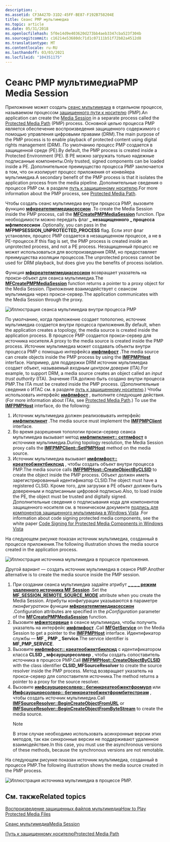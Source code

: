 ```yaml
---
description: .
ms.assetid: CF3A427D-31D2-45FF-BE87-F192B758204E
title: Сеанс PMP мультимедиа
ms.topic: article
ms.date: 05/31/2018
ms.openlocfilehash: 5f0e14d9e403620d273bb4aeb3347cba523f304b
ms.sourcegitcommit: c16214e53680dc71d1c07111b51f72b82a4512d8
ms.translationtype: MT
ms.contentlocale: ru-RU
ms.lasthandoff: 03/03/2021
ms.locfileid: "104351175"
---
```

# <a name="pmp-media-session"></a><span data-ttu-id="7de58-103">Сеанс PMP мультимедиа</span><span class="sxs-lookup"><span data-stu-id="7de58-103">PMP Media Session</span></span>

<span data-ttu-id="7de58-104">Приложение может создать [сеанс мультимедиа](media-session.md) в отдельном процессе, называемом процессом [защищенного пути к носителю](protected-media-path.md) (PMP).</span><span class="sxs-lookup"><span data-stu-id="7de58-104">An application can create the [Media Session](media-session.md) in a separate process called the [Protected Media Path](protected-media-path.md) (PMP) process.</span></span> <span data-ttu-id="7de58-105">Основной целью процесса PMP является обеспечение воспроизведения защищенного содержимого с помощью управления цифровыми правами (DRM).</span><span class="sxs-lookup"><span data-stu-id="7de58-105">The main purpose of the PMP process is to enable playback of protected content using digital rights management (DRM).</span></span> <span data-ttu-id="7de58-106">По умолчанию процесс PMP создается в защищенной среде (PE).</span><span class="sxs-lookup"><span data-stu-id="7de58-106">By default, the PMP process is created inside a Protected Environment (PE).</span></span> <span data-ttu-id="7de58-107">В PE можно загружать только надежные подписанные компоненты.</span><span class="sxs-lookup"><span data-stu-id="7de58-107">Only trusted, signed components can be loaded inside a PE.</span></span> <span data-ttu-id="7de58-108">Дополнительное преимущество процесса PMP заключается в том, что он изолирует процесс приложения от конвейера мультимедиа.</span><span class="sxs-lookup"><span data-stu-id="7de58-108">A secondary benefit of the PMP process is that it isolates the application process from the media pipeline.</span></span> <span data-ttu-id="7de58-109">Дополнительные сведения о процессе PMP см. в разделе [путь к защищенному носителю](protected-media-path.md).</span><span class="sxs-lookup"><span data-stu-id="7de58-109">For more information about the PMP process, see [Protected Media Path](protected-media-path.md).</span></span>

<span data-ttu-id="7de58-110">Чтобы создать сеанс мультимедиа внутри процесса PMP, вызовите функцию [**мфкреатепмпмедиасессион**](/windows/desktop/api/mfidl/nf-mfidl-mfcreatepmpmediasession) .</span><span class="sxs-lookup"><span data-stu-id="7de58-110">To create the Media Session inside the PMP process, call the [**MFCreatePMPMediaSession**](/windows/desktop/api/mfidl/nf-mfidl-mfcreatepmpmediasession) function.</span></span> <span data-ttu-id="7de58-111">При необходимости можно передать флаг **\_ незащищенного \_ процесса мфпмпсессион** .</span><span class="sxs-lookup"><span data-stu-id="7de58-111">Optionally, you can pass in the **MFPMPSESSION\_UNPROTECTED\_PROCESS** flag.</span></span> <span data-ttu-id="7de58-112">Если этот флаг установлен, процесс PMP создается в незащищенном процессе, а не в PE-процессе.</span><span class="sxs-lookup"><span data-stu-id="7de58-112">If this flag is set, the PMP process is created inside an unprotected process, and not a PE process.</span></span> <span data-ttu-id="7de58-113">Незащищенный процесс не может использоваться для воспроизведения DRM, но предоставляет преимущества изоляции процессов.</span><span class="sxs-lookup"><span data-stu-id="7de58-113">The unprotected process cannot be used for DRM playback, but does give you the benefits of process isolation.</span></span>

<span data-ttu-id="7de58-114">Функция [**мфкреатепмпмедиасессион**](/windows/desktop/api/mfidl/nf-mfidl-mfcreatepmpmediasession) возвращает указатель на прокси-объект для сеанса мультимедиа.</span><span class="sxs-lookup"><span data-stu-id="7de58-114">The [**MFCreatePMPMediaSession**](/windows/desktop/api/mfidl/nf-mfidl-mfcreatepmpmediasession) function returns a pointer to a proxy object for the Media Session.</span></span> <span data-ttu-id="7de58-115">Приложение взаимодействует с сеансом мультимедиа через прокси-сервер.</span><span class="sxs-lookup"><span data-stu-id="7de58-115">The application communicates with the Media Session through the proxy.</span></span>

![Иллюстрация сеанса мультимедиа внутри процесса PMP](images/pmp01.png)

<span data-ttu-id="7de58-117">По умолчанию, когда приложение создает топологию, источник мультимедиа создается внутри процесса приложения.</span><span class="sxs-lookup"><span data-stu-id="7de58-117">By default, when the application creates a topology, the media source is created inside the application process.</span></span> <span data-ttu-id="7de58-118">В процессе PMP создается прокси-сервер для источника носителя.</span><span class="sxs-lookup"><span data-stu-id="7de58-118">A proxy to the media source is created inside the PMP process.</span></span> <span data-ttu-id="7de58-119">Источник мультимедиа может создавать объекты внутри процесса PMP с помощью интерфейса [**имфпмфост**](/windows/desktop/api/mfidl/nf-mfidl-imfpmphost-createobjectbyclsid) .</span><span class="sxs-lookup"><span data-stu-id="7de58-119">The media source can create objects inside the PMP process by using the [**IMFPMPHost**](/windows/desktop/api/mfidl/nf-mfidl-imfpmphost-createobjectbyclsid) interface.</span></span> <span data-ttu-id="7de58-120">Например, для поддержки DRM источник мультимедиа создает объект, называемый *входным центром доверия* (ITA).</span><span class="sxs-lookup"><span data-stu-id="7de58-120">For example, to support DRM, a media source creates an object called an *input trust authority* (ITA).</span></span> <span data-ttu-id="7de58-121">Значение ITA должно быть создано внутри процесса PMP.</span><span class="sxs-lookup"><span data-stu-id="7de58-121">The ITA must be created inside the PMP process.</span></span> <span data-ttu-id="7de58-122">(Дополнительные сведения о ИТАС см. в разделе [путь к защищенному носителю](protected-media-path.md).) Чтобы использовать интерфейс [**имфпмфост**](/windows/desktop/api/mfidl/nn-mfidl-imfpmphost) , выполните следующие действия.</span><span class="sxs-lookup"><span data-stu-id="7de58-122">(For more information about ITAs, see [Protected Media Path](protected-media-path.md).) To use the [**IMFPMPHost**](/windows/desktop/api/mfidl/nn-mfidl-imfpmphost) interface, do the following:</span></span>

1.  <span data-ttu-id="7de58-123">Источник мультимедиа должен реализовывать интерфейс [**имфпмпклиент**](/windows/desktop/api/mfidl/nn-mfidl-imfpmpclient) .</span><span class="sxs-lookup"><span data-stu-id="7de58-123">The media source must implement the [**IMFPMPClient**](/windows/desktop/api/mfidl/nn-mfidl-imfpmpclient) interface.</span></span>
2.  <span data-ttu-id="7de58-124">Во время разрешения топологии прокси-сервер сеанса мультимедиа вызывает метод [**имфпмпклиент:: сетпмфост**](/windows/desktop/api/mfidl/nf-mfidl-imfpmpclient-setpmphost) в источнике мультимедиа.</span><span class="sxs-lookup"><span data-stu-id="7de58-124">During topology resolution, the Media Session proxy calls the [**IMFPMPClient::SetPMPHost**](/windows/desktop/api/mfidl/nf-mfidl-imfpmpclient-setpmphost) method on the media source.</span></span>
3.  <span data-ttu-id="7de58-125">Источник мультимедиа вызывает [**имфпмфост:: креатеобжектбиклсид**](/windows/desktop/api/mfidl/nf-mfidl-imfpmphost-createobjectbyclsid) , чтобы создать объект внутри процесса PMP.</span><span class="sxs-lookup"><span data-stu-id="7de58-125">The media source calls [**IMFPMPHost::CreateObjectByCLSID**](/windows/desktop/api/mfidl/nf-mfidl-imfpmphost-createobjectbyclsid) to create the object inside the PMP process.</span></span> <span data-ttu-id="7de58-126">Объект должен иметь зарегистрированный идентификатор CLSID.</span><span class="sxs-lookup"><span data-stu-id="7de58-126">The object must have a registered CLSID.</span></span> <span data-ttu-id="7de58-127">Кроме того, для загрузки в PE объект должен быть доверенным и подписанным цифровой подписью.</span><span class="sxs-lookup"><span data-stu-id="7de58-127">Also, to load inside the PE, the object must be trusted and digitally signed.</span></span> <span data-ttu-id="7de58-128">Дополнительные сведения о подписывания кода для компонентов защищенного носителя см. в техническом документе [подпись для компонентов защищенного мультимедиа в Windows Vista](/windows-hardware/test/hlk/) .</span><span class="sxs-lookup"><span data-stu-id="7de58-128">For information about code signing protected media components, see the white paper [Code Signing for Protected Media Components in Windows Vista](/windows-hardware/test/hlk/)</span></span>

<span data-ttu-id="7de58-129">На следующем рисунке показан источник мультимедиа, созданный в процессе приложения.</span><span class="sxs-lookup"><span data-stu-id="7de58-129">The following illustration shows the media source created in the application process.</span></span>

![Иллюстрация источника мультимедиа в процессе приложения.](images/pmp02.png)

<span data-ttu-id="7de58-131">Другой вариант — создать источник мультимедиа в сеансе PMP.</span><span class="sxs-lookup"><span data-stu-id="7de58-131">Another alternative is to create the media source inside the PMP session.</span></span>

1.  <span data-ttu-id="7de58-132">При создании сеанса мультимедиа задайте атрибут [**\_ \_ \_ \_ режим удаленного источника MF Session**](mf-session-remote-source-mode-attribute.md) .</span><span class="sxs-lookup"><span data-stu-id="7de58-132">Set the [**MF\_SESSION\_REMOTE\_SOURCE\_MODE**](mf-session-remote-source-mode-attribute.md) attribute when you create the Media Session.</span></span> <span data-ttu-id="7de58-133">Атрибуты конфигурации указываются в параметре *пконфигуратион* функции [**мфкреатепмпмедиасессион**](/windows/desktop/api/mfidl/nf-mfidl-mfcreatepmpmediasession) .</span><span class="sxs-lookup"><span data-stu-id="7de58-133">Configuration attributes are specified in the *pConfiguration* parameter of the [**MFCreatePMPMediaSession**](/windows/desktop/api/mfidl/nf-mfidl-mfcreatepmpmediasession) function.</span></span>
2.  <span data-ttu-id="7de58-134">Вызовите [**мфжетсервице**](/windows/desktop/api/mfidl/nf-mfidl-mfgetservice) в сеансе мультимедиа, чтобы получить указатель на интерфейс [**имфпмфост**](/windows/desktop/api/mfidl/nn-mfidl-imfpmphost) .</span><span class="sxs-lookup"><span data-stu-id="7de58-134">Call [**MFGetService**](/windows/desktop/api/mfidl/nf-mfidl-mfgetservice) on the Media Session to get a pointer to the [**IMFPMPHost**](/windows/desktop/api/mfidl/nn-mfidl-imfpmphost) interface.</span></span> <span data-ttu-id="7de58-135">Идентификатор службы — **MF \_ PMP \_ Service**.</span><span class="sxs-lookup"><span data-stu-id="7de58-135">The service identifier is **MF\_PMP\_SERVICE**.</span></span>
3.  <span data-ttu-id="7de58-136">Вызовите [**имфпмфост:: креатеобжектбиклсид**](/windows/desktop/api/mfidl/nf-mfidl-imfpmphost-createobjectbyclsid) с идентификатором класса **CLSID \_ мфсаурцересолвер** , чтобы создать сопоставитель источника в процессе PMP.</span><span class="sxs-lookup"><span data-stu-id="7de58-136">Call [**IMFPMPHost::CreateObjectByCLSID**](/windows/desktop/api/mfidl/nf-mfidl-imfpmphost-createobjectbyclsid) with the class identifier **CLSID\_MFSourceResolver** to create the source resolver inside the PMP process.</span></span> <span data-ttu-id="7de58-137">Метод возвращает указатель на прокси-сервер для сопоставителя источника.</span><span class="sxs-lookup"><span data-stu-id="7de58-137">The method returns a pointer to a proxy for the source resolver.</span></span>
4.  <span data-ttu-id="7de58-138">Вызовите [**имфсаурцересолвер:: бегинкреатеобжектфромурл**](/windows/desktop/api/mfidl/nf-mfidl-imfsourceresolver-begincreateobjectfromurl) или [**Имфсаурцересолвер:: бегинкреатеобжектфромбитестреам**](/windows/desktop/api/mfidl/nf-mfidl-imfsourceresolver-begincreateobjectfrombytestream) , чтобы создать источник мультимедиа.</span><span class="sxs-lookup"><span data-stu-id="7de58-138">Call [**IMFSourceResolver::BeginCreateObjectFromURL**](/windows/desktop/api/mfidl/nf-mfidl-imfsourceresolver-begincreateobjectfromurl) or [**IMFSourceResolver::BeginCreateObjectFromByteStream**](/windows/desktop/api/mfidl/nf-mfidl-imfsourceresolver-begincreateobjectfrombytestream) to create the media source.</span></span>
    > [!Note]  
    > <span data-ttu-id="7de58-139">В этом случае необходимо использовать асинхронные версии этих методов, так как синхронные версии не поддерживают удаленное взаимодействие.</span><span class="sxs-lookup"><span data-stu-id="7de58-139">In this case, you must use the asynchronous versions of these methods, because the synchronous versions are not remotable.</span></span>

     

<span data-ttu-id="7de58-140">На следующем рисунке показан источник мультимедиа, созданный в процессе PMP.</span><span class="sxs-lookup"><span data-stu-id="7de58-140">The following illustration shows the media source created in the PMP process.</span></span>

![Иллюстрация источника мультимедиа в процессе PMP.](images/pmp03.png)

## <a name="related-topics"></a><span data-ttu-id="7de58-142">См. также</span><span class="sxs-lookup"><span data-stu-id="7de58-142">Related topics</span></span>

<dl> <dt>

[<span data-ttu-id="7de58-143">Воспроизведение защищенных файлов мультимедиа</span><span class="sxs-lookup"><span data-stu-id="7de58-143">How to Play Protected Media Files</span></span>](how-to-play-protected-media-files.md)
</dt> <dt>

[<span data-ttu-id="7de58-144">Сеанс мультимедиа</span><span class="sxs-lookup"><span data-stu-id="7de58-144">Media Session</span></span>](media-session.md)
</dt> <dt>

[<span data-ttu-id="7de58-145">Путь к защищенному носителю</span><span class="sxs-lookup"><span data-stu-id="7de58-145">Protected Media Path</span></span>](protected-media-path.md)
</dt> </dl>

 

 
